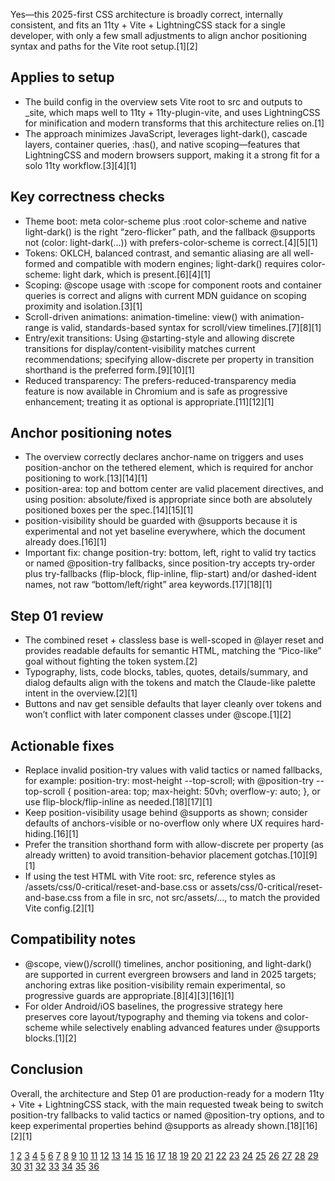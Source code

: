 Yes—this 2025-first CSS architecture is broadly correct, internally consistent, and fits an 11ty + Vite + LightningCSS stack for a single developer, with only a few small adjustments to align anchor positioning syntax and paths for the Vite root setup.[1][2]

## Applies to setup
- The build config in the overview sets Vite root to src and outputs to _site, which maps well to 11ty + 11ty-plugin-vite, and uses LightningCSS for minification and modern transforms that this architecture relies on.[1]
- The approach minimizes JavaScript, leverages light-dark(), cascade layers, container queries, :has(), and native scoping—features that LightningCSS and modern browsers support, making it a strong fit for a solo 11ty workflow.[3][4][1]

## Key correctness checks
- Theme boot: meta color-scheme plus :root color-scheme and native light-dark() is the right “zero-flicker” path, and the fallback @supports not (color: light-dark(...)) with prefers-color-scheme is correct.[4][5][1]
- Tokens: OKLCH, balanced contrast, and semantic aliasing are all well-formed and compatible with modern engines; light-dark() requires color-scheme: light dark, which is present.[6][4][1]
- Scoping: @scope usage with :scope for component roots and container queries is correct and aligns with current MDN guidance on scoping proximity and isolation.[3][1]
- Scroll-driven animations: animation-timeline: view() with animation-range is valid, standards-based syntax for scroll/view timelines.[7][8][1]
- Entry/exit transitions: Using @starting-style and allowing discrete transitions for display/content-visibility matches current recommendations; specifying allow-discrete per property in transition shorthand is the preferred form.[9][10][1]
- Reduced transparency: The prefers-reduced-transparency media feature is now available in Chromium and is safe as progressive enhancement; treating it as optional is appropriate.[11][12][1]

## Anchor positioning notes
- The overview correctly declares anchor-name on triggers and uses position-anchor on the tethered element, which is required for anchor positioning to work.[13][14][1]
- position-area: top and bottom center are valid placement directives, and using position: absolute/fixed is appropriate since both are absolutely positioned boxes per the spec.[14][15][1]
- position-visibility should be guarded with @supports because it is experimental and not yet baseline everywhere, which the document already does.[16][1]
- Important fix: change position-try: bottom, left, right to valid try tactics or named @position-try fallbacks, since position-try accepts try-order plus try-fallbacks (flip-block, flip-inline, flip-start) and/or dashed-ident names, not raw “bottom/left/right” area keywords.[17][18][1]

## Step 01 review
- The combined reset + classless base is well-scoped in @layer reset and provides readable defaults for semantic HTML, matching the “Pico-like” goal without fighting the token system.[2]
- Typography, lists, code blocks, tables, quotes, details/summary, and dialog defaults align with the tokens and match the Claude-like palette intent in the overview.[2][1]
- Buttons and nav get sensible defaults that layer cleanly over tokens and won’t conflict with later component classes under @scope.[1][2]

## Actionable fixes
- Replace invalid position-try values with valid tactics or named fallbacks, for example: position-try: most-height --top-scroll; with @position-try --top-scroll { position-area: top; max-height: 50vh; overflow-y: auto; }, or use flip-block/flip-inline as needed.[18][17][1]
- Keep position-visibility usage behind @supports as shown; consider defaults of anchors-visible or no-overflow only where UX requires hard-hiding.[16][1]
- Prefer the transition shorthand form with allow-discrete per property (as already written) to avoid transition-behavior placement gotchas.[10][9][1]
- If using the test HTML with Vite root: src, reference styles as /assets/css/0-critical/reset-and-base.css or assets/css/0-critical/reset-and-base.css from a file in src, not src/assets/..., to match the provided Vite config.[2][1]

## Compatibility notes
- @scope, view()/scroll() timelines, anchor positioning, and light-dark() are supported in current evergreen browsers and land in 2025 targets; anchoring extras like position-visibility remain experimental, so progressive guards are appropriate.[8][4][3][16][1]
- For older Android/iOS baselines, the progressive strategy here preserves core layout/typography and theming via tokens and color-scheme while selectively enabling advanced features under @supports blocks.[1][2]

## Conclusion
Overall, the architecture and Step 01 are production-ready for a modern 11ty + Vite + LightningCSS stack, with the main requested tweak being to switch position-try fallbacks to valid tactics or named @position-try options, and to keep experimental properties behind @supports as already shown.[18][16][2][1]

[1](https://ppl-ai-file-upload.s3.amazonaws.com/web/direct-files/attachments/60902517/e59d3719-be67-4dd7-a949-46b16de1f6d3/00-overview.md)
[2](https://ppl-ai-file-upload.s3.amazonaws.com/web/direct-files/attachments/60902517/f724b5ef-d2a1-4f63-b18f-ad556f51a8a7/01.md)
[3](https://developer.mozilla.org/en-US/docs/Web/CSS/@scope)
[4](https://developer.mozilla.org/en-US/docs/Web/CSS/color_value/light-dark)
[5](https://developer.mozilla.org/en-US/docs/Web/CSS/@media/prefers-color-scheme)
[6](https://developer.mozilla.org/en-US/docs/Web/CSS/color_value)
[7](https://developer.mozilla.org/en-US/docs/Web/CSS/animation-timeline/view)
[8](https://developer.mozilla.org/en-US/docs/Web/CSS/animation-timeline)
[9](https://developer.chrome.com/blog/entry-exit-animations)
[10](https://web.dev/blog/baseline-entry-animations)
[11](https://developer.mozilla.org/en-US/docs/Web/HTTP/Reference/Headers/Sec-CH-Prefers-Reduced-Transparency)
[12](https://developer.chrome.com/blog/css-prefers-reduced-transparency)
[13](https://developer.mozilla.org/en-US/docs/Web/CSS/position-anchor)
[14](https://developer.mozilla.org/en-US/docs/Web/CSS/anchor)
[15](https://developer.mozilla.org/en-US/docs/Web/CSS/position)
[16](https://developer.mozilla.org/en-US/docs/Web/CSS/position-visibility)
[17](https://developer.mozilla.org/en-US/docs/Web/CSS/position-try-fallbacks)
[18](https://developer.mozilla.org/en-US/docs/Web/CSS/position-try)
[19](https://developer.mozilla.org/en-US/docs/Web/CSS/:scope)
[20](https://developer.mozilla.org/de/docs/Web/CSS/:scope)
[21](https://developer.mozilla.org/de/docs/Web/CSS/@scope)
[22](https://developer.mozilla.org/en-US/docs/Web/CSS/CSS_scoping)
[23](https://caniuse.com/?search=%40scope)
[24](https://developer.chrome.com/blog/anchor-positioning-api)
[25](https://developer.mozilla.org/en-US/docs/Web/CSS/color-scheme)
[26](https://caniuse.com/mdn-css_types_color_light-dark)
[27](https://blog.css-weekly.com/transition-to-height-auto-display-none-using-pure-css)
[28](https://developer.mozilla.org/de/docs/Web/CSS/@media/prefers-color-scheme)
[29](https://developer.mozilla.org/de/docs/Web/CSS/position-visibility)
[30](https://developer.mozilla.org/en-US/docs/Web/CSS/visibility)
[31](https://caniuse.com/?search=position-visibility)
[32](https://front-end.social/@floscholz/112761020096320324)
[33](https://caniuse.com/mdn-css_properties_position-visibility)
[34](https://developer.mozilla.org/en-US/docs/Web/CSS/position-try-order)
[35](https://css-tricks.com/almanac/rules/s/starting-style/)
[36](https://developer.mozilla.org/de/docs/Web/CSS/@starting-style)